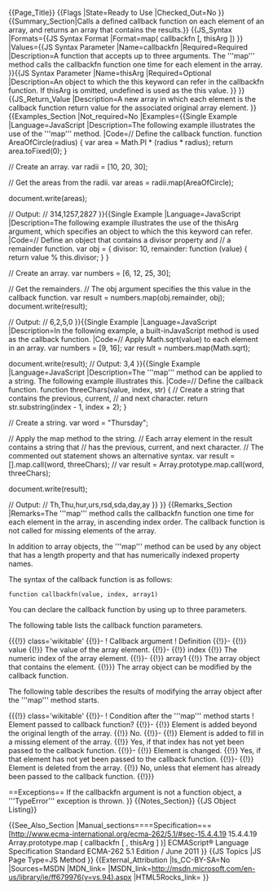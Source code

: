 {{Page_Title}}
{{Flags
|State=Ready to Use
|Checked_Out=No
}}
{{Summary_Section|Calls a defined callback function on each element of an array, and returns an array that contains the results.}}
{{JS_Syntax
|Formats={{JS Syntax Format
|Format=map( callbackfn [, thisArg ])
}}
|Values={{JS Syntax Parameter
|Name=callbackfn
|Required=Required
|Description=A function that accepts up to three arguments. The '''map''' method calls the callbackfn function one time for each element in the array.
}}{{JS Syntax Parameter
|Name=thisArg
|Required=Optional
|Description=An object to which the this keyword can refer in the callbackfn function. If thisArg is omitted, undefined is used as the this value.
}}
}}
{{JS_Return_Value
|Description=A new array in which each element is the callback function return value for the associated original array element.
}}
{{Examples_Section
|Not_required=No
|Examples={{Single Example
|Language=JavaScript
|Description=The following example illustrates the use of the '''map''' method.
|Code=// Define the callback function.
 function AreaOfCircle(radius) {
     var area = Math.PI * (radius * radius);
     return area.toFixed(0);
 }
 
 // Create an array.
 var radii = [10, 20, 30];
 
 // Get the areas from the radii.
 var areas = radii.map(AreaOfCircle);
 
 document.write(areas);
 
 // Output:
 // 314,1257,2827
}}{{Single Example
|Language=JavaScript
|Description=The following example illustrates the use of the thisArg argument, which specifies an object to which the this keyword can refer.
|Code=// Define an object that contains a divisor property and
 // a remainder function.
 var obj = {
     divisor: 10,
     remainder: function (value) {
         return value % this.divisor;
     }
 }
 
 // Create an array.
 var numbers = [6, 12, 25, 30];
 
 // Get the remainders.
 // The obj argument specifies the this value in the callback function.
 var result = numbers.map(obj.remainder, obj);
 document.write(result);
 
 // Output:
 // 6,2,5,0
}}{{Single Example
|Language=JavaScript
|Description=In the following example, a built-inJavaScript method is used as the callback function.
|Code=// Apply Math.sqrt(value) to each element in an array.
 var numbers = [9, 16];
 var result = numbers.map(Math.sqrt);
 
 document.write(result);
 // Output: 3,4
}}{{Single Example
|Language=JavaScript
|Description=The '''map''' method can be applied to a string. The following example illustrates this.
|Code=// Define the callback function.
 function threeChars(value, index, str) {
     // Create a string that contains the previous, current,
     // and next character.
     return str.substring(index - 1, index + 2);
 }
 
 // Create a string.
 var word = "Thursday";
 
 // Apply the map method to the string.
 // Each array element in the result contains a string that
 // has the previous, current, and next character.
 // The commented out statement shows an alternative syntax.
 var result = [].map.call(word, threeChars);
 // var result = Array.prototype.map.call(word, threeChars);
 
 document.write(result);
 
 // Output:
 // Th,Thu,hur,urs,rsd,sda,day,ay
}}
}}
{{Remarks_Section
|Remarks=The '''map''' method calls the callbackfn function one time for each element in the array, in ascending index order. The callback function is not called for missing elements of the array.

In addition to array objects, the '''map''' method can be used by any object that has a length property and that has numerically indexed property names.

The syntax of the callback function is as follows:

<code>function callbackfn(value, index, array1)</code>

You can declare the callback function by using up to three parameters.

The following table lists the callback function parameters.

{{{!}} class='wikitable'
{{!}}-
! Callback argument
! Definition
{{!}}-
{{!}} value
{{!}} The value of the array element.
{{!}}-
{{!}} index
{{!}} The numeric index of the array element.
{{!}}-
{{!}} array1
{{!}} The array object that contains the element.
{{!}}} 
The array object can be modified by the callback function.

The following table describes the results of modifying the array object after the '''map''' method starts.

{{{!}} class='wikitable'
{{!}}-
! Condition after the '''map''' method starts
! Element passed to callback function?
{{!}}-
{{!}} Element is added beyond the original length of the array.
{{!}} No.
{{!}}-
{{!}} Element is added to fill in a missing element of the array.
{{!}} Yes, if that index has not yet been passed to the callback function.
{{!}}-
{{!}} Element is changed.
{{!}} Yes, if that element has not yet been passed to the callback function.
{{!}}-
{{!}} Element is deleted from the array.
{{!}} No, unless that element has already been passed to the callback function.
{{!}}}

==Exceptions==
If the callbackfn argument is not a function object, a '''TypeError''' exception is thrown.
}}
{{Notes_Section}}
{{JS Object Listing}}

{{See_Also_Section
|Manual_sections====Specification===
[http://www.ecma-international.org/ecma-262/5.1/#sec-15.4.4.19 15.4.4.19 Array.prototype.map ( callbackfn [ , thisArg ] )]
ECMAScript® Language Specification
Standard ECMA-262
5.1 Edition / June 2011
}}
{{JS Topics
|JS Page Type=JS Method
}}
{{External_Attribution
|Is_CC-BY-SA=No
|Sources=MSDN
|MDN_link=
|MSDN_link=http://msdn.microsoft.com/en-us/library/ie/ff679976(v=vs.94).aspx
|HTML5Rocks_link=
}}